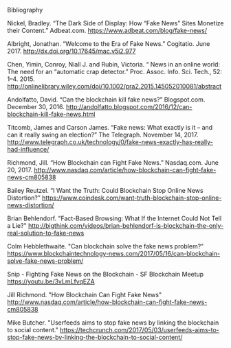 Bibliography

Nickel, Bradley. “The Dark Side of Display: How “Fake News” Sites Monetize their Content.” Adbeat.com. https://www.adbeat.com/blog/fake-news/ 

Albright, Jonathan. “Welcome to the Era of Fake News.” Cogitatio. June 2017. http://dx.doi.org/10.17645/mac.v5i2.977

Chen, Yimin, Conroy, Niall J. and Rubin, Victoria. “ News in an online world: The need for an “automatic crap detector.” Proc. Assoc. Info. Sci. Tech., 52: 1–4. 2015. http://onlinelibrary.wiley.com/doi/10.1002/pra2.2015.145052010081/abstract

Andolfatto, David. “Can the blockchain kill fake news?” Blogspot.com. December 30, 2016. http://andolfatto.blogspot.com/2016/12/can-blockchain-kill-fake-news.html

Titcomb, James and Carson James. “Fake news: What exactly is it – and can it really swing an election?” The Telegraph. November 14, 2017. http://www.telegraph.co.uk/technology/0/fake-news-exactly-has-really-had-influence/

Richmond, Jill. “How Blockchain can Fight Fake News.” Nasdaq.com. June 20, 2017.  http://www.nasdaq.com/article/how-blockchain-can-fight-fake-news-cm805838

Bailey Reutzel. “I Want the Truth: Could Blockchain Stop Online News Distortion?”  https://www.coindesk.com/want-truth-blockchain-stop-online-news-distortion/

Brian Behlendorf. "Fact-Based Browsing: What If the Internet Could Not Tell a Lie?"  http://bigthink.com/videos/brian-behlendorf-is-blockchain-the-only-real-solution-to-fake-news


Colm Hebblethwaite. "Can blockchain solve the fake news problem?"  https://www.blockchaintechnology-news.com/2017/05/16/can-blockchain-solve-fake-news-problem/ 

Snip - Fighting Fake News on the Blockchain - SF Blockchain Meetup  https://youtu.be/3vLmLfvqEZA

Jill Richmond. "How Blockchain Can Fight Fake News" http://www.nasdaq.com/article/how-blockchain-can-fight-fake-news-cm805838

Mike Butcher. "Userfeeds aims to stop fake news by linking the blockchain to social content."  https://techcrunch.com/2017/05/03/userfeeds-aims-to-stop-fake-news-by-linking-the-blockchain-to-social-content/


